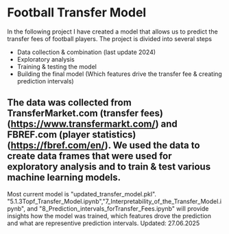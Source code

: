 # Football Transfer Model
In the following project I have created a model that allows us to predict the transfer fees of football players. The project is divided into several steps
- Data collection & combination (last update 2024)
- Exploratory analysis
- Training & testing the model
- Building the final model (Which features drive the transfer fee & creating prediction intervals)

The data was collected from TransferMarket.com (transfer fees) (https://www.transfermarkt.com/) and FBREF.com (player statistics) (https://fbref.com/en/). We used the data to create data frames that were used for exploratory analysis and to train & test various machine learning models.
- 

Most current model is "updated_transfer_model.pkl". "5.1.3Topf_Transfer_Model.ipynb","7_Interpretability_of_the_Transfer_Model.ipynb",
 and "8_Prediction_intervals_forTransfer_Fees.ipynb" will provide insights how the model was trained, which features drove the prediction and what are representive prediction intervals.
Updated: 27.06.2025
